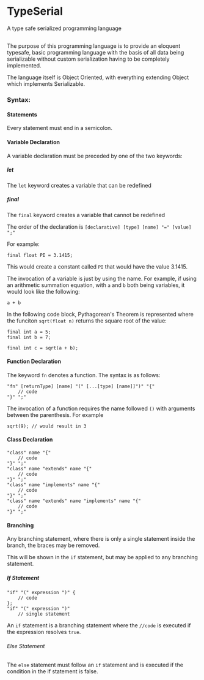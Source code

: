# TypeSerial
 A type safe serialized programming language
##
The purpose of this programming language is to provide an eloquent typesafe, basic programming language with the basis of
all data being serializable without custom serialization having to be completely implemented.

The language itself is Object Oriented, with everything extending Object which implements Serializable.

### Syntax:
#### Statements
Every statement must end in a semicolon.

#### Variable Declaration

A variable declaration must be preceded by one of the two keywords:
##### let
The `let` keyword creates a variable that can be redefined
##### final
The `final` keyword creates a variable that cannot be redefined

The order of the declaration is
`[declarative] [type] [name] "=" [value] ";"`

For example:

    final float PI = 3.1415;

This would create a constant called `PI` that would have the value 3.1415.

The invocation of a variable is just by using the name. For example, if using an arithmetic summation equation, with `a` and `b` both being variables, it would look like the following:

    a + b

In the following code block, Pythagorean's Theorem is represented where the funciton `sqrt(float n)` returns the square root of the value:
    
    final int a = 5;
    final int b = 7;

    final int c = sqrt(a + b);

#### Function Declaration
The keyword `fn` denotes a function. The syntax is as follows:

    "fn" [returnType] [name] "(" [...[type] [name]]")" "{" 
        // code
    "}" ";"

The invocation of a function requires the name followed `()` with arguments between the parenthesis. For example

    sqrt(9); // would result in 3

#### Class Declaration

    "class" name "{" 
        // code
    "}" ";"
    "class" name "extends" name "{"
        // code
    "}" ";"
    "class" name "implements" name "{"
        // code
    "}" ";"
    "class" name "extends" name "implements" name "{" 
        // code
    "}" ";"

#### Branching
Any branching statement, where there is only a single statement inside the branch, the braces may be removed.

This will be shown in the `if` statement, but may be applied to any branching statement.

##### If Statement
    "if" "(" expression ")" {
        // code
    };
    "if" "(" expression ")"
        // single statement
An `if` statement is a branching statement where the `//code` is executed if the expression resolves `true`.

###### Else Statement
The `else` statement must follow an `if` statement and is executed if the condition in the if statement is false.